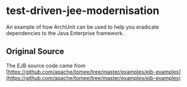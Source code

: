 # test-driven-jee-modernisation
An example of how ArchUnit can be used to help you eradicate dependencies to the Java Enterprise framework.

## Original Source

The EJB source code came from [https://github.com/apache/tomee/tree/master/examples/ejb-examples](https://github.com/apache/tomee/tree/master/examples/ejb-examples)
